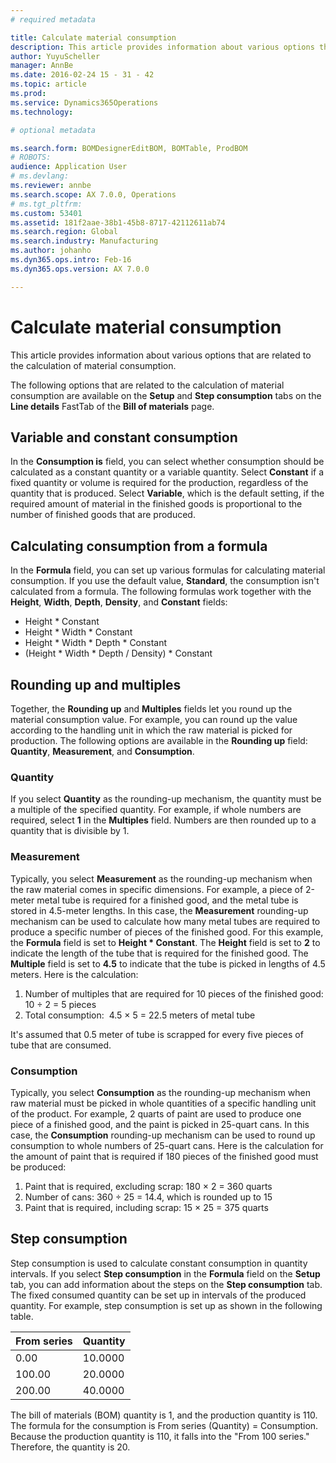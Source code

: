 ```yaml
---
# required metadata

title: Calculate material consumption
description: This article provides information about various options that are related to the calculation of material consumption. 
author: YuyuScheller
manager: AnnBe
ms.date: 2016-02-24 15 - 31 - 42
ms.topic: article
ms.prod: 
ms.service: Dynamics365Operations
ms.technology: 

# optional metadata

ms.search.form: BOMDesignerEditBOM, BOMTable, ProdBOM
# ROBOTS: 
audience: Application User
# ms.devlang: 
ms.reviewer: annbe
ms.search.scope: AX 7.0.0, Operations
# ms.tgt_pltfrm: 
ms.custom: 53401
ms.assetid: 181f2aae-38b1-45b8-8717-42112611ab74
ms.search.region: Global
ms.search.industry: Manufacturing
ms.author: johanho
ms.dyn365.ops.intro: Feb-16
ms.dyn365.ops.version: AX 7.0.0

---
```


# Calculate material consumption

This article provides information about various options that are related to the calculation of material consumption. 

The following options that are related to the calculation of material consumption are available on the **Setup** and **Step consumption** tabs on the **Line details** FastTab of the **Bill of materials** page.

## Variable and constant consumption
In the **Consumption is** field, you can select whether consumption should be calculated as a constant quantity or a variable quantity. Select **Constant** if a fixed quantity or volume is required for the production, regardless of the quantity that is produced. Select **Variable**, which is the default setting, if the required amount of material in the finished goods is proportional to the number of finished goods that are produced.

## Calculating consumption from a formula
In the **Formula** field, you can set up various formulas for calculating material consumption. If you use the default value, **Standard**, the consumption isn't calculated from a formula. The following formulas work together with the **Height**, **Width**, **Depth**, **Density**, and **Constant** fields:

-   Height \* Constant
-   Height \* Width \* Constant
-   Height \* Width \* Depth \* Constant
-   (Height \* Width \* Depth / Density) \* Constant

## Rounding up and multiples
Together, the **Rounding up** and **Multiples** fields let you round up the material consumption value. For example, you can round up the value according to the handling unit in which the raw material is picked for production. The following options are available in the **Rounding up** field: **Quantity**, **Measurement**, and **Consumption**.

### Quantity

If you select **Quantity** as the rounding-up mechanism, the quantity must be a multiple of the specified quantity. For example, if whole numbers are required, select **1** in the **Multiples** field. Numbers are then rounded up to a quantity that is divisible by 1.

### Measurement

Typically, you select **Measurement** as the rounding-up mechanism when the raw material comes in specific dimensions. For example, a piece of 2-meter metal tube is required for a finished good, and the metal tube is stored in 4.5-meter lengths. In this case, the **Measurement** rounding-up mechanism can be used to calculate how many metal tubes are required to produce a specific number of pieces of the finished good. For this example, the **Formula** field is set to **Height \* Constant**. The **Height** field is set to **2** to indicate the length of the tube that is required for the finished good. The **Multiple** field is set to **4.5** to indicate that the tube is picked in lengths of 4.5 meters. Here is the calculation:

1.  Number of multiples that are required for 10 pieces of the finished good: 10 ÷ 2 = 5 pieces
2.  Total consumption:  4.5 × 5 = 22.5 meters of metal tube

It's assumed that 0.5 meter of tube is scrapped for every five pieces of tube that are consumed.

### Consumption

Typically, you select **Consumption** as the rounding-up mechanism when raw material must be picked in whole quantities of a specific handling unit of the product. For example, 2 quarts of paint are used to produce one piece of a finished good, and the paint is picked in 25-quart cans. In this case, the **Consumption** rounding-up mechanism can be used to round up consumption to whole numbers of 25-quart cans. Here is the calculation for the amount of paint that is required if 180 pieces of the finished good must be produced:

1.  Paint that is required, excluding scrap: 180 × 2 = 360 quarts
2.  Number of cans: 360 ÷ 25 = 14.4, which is rounded up to 15
3.  Paint that is required, including scrap: 15 × 25 = 375 quarts

## Step consumption
Step consumption is used to calculate constant consumption in quantity intervals. If you select **Step consumption** in the **Formula** field on the **Setup** tab, you can add information about the steps on the **Step consumption** tab. The fixed consumed quantity can be set up in intervals of the produced quantity. For example, step consumption is set up as shown in the following table.

| From series | Quantity |
|-------------|----------|
| 0.00        | 10.0000  |
| 100.00      | 20.0000  |
| 200.00      | 40.0000  |

The bill of materials (BOM) quantity is 1, and the production quantity is 110. The formula for the consumption is From series (Quantity) = Consumption. Because the production quantity is 110, it falls into the "From 100 series." Therefore, the quantity is 20.

